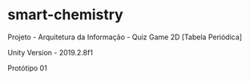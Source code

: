 # smart-chemistry
 Projeto - Arquitetura da Informação - Quiz Game 2D [Tabela Periódica]
 
 Unity Version - 2019.2.8f1

Protótipo 01
